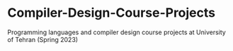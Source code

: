 # Compiler-Design-Course-Projects
Programming languages and compiler design course projects at University of Tehran (Spring 2023)
